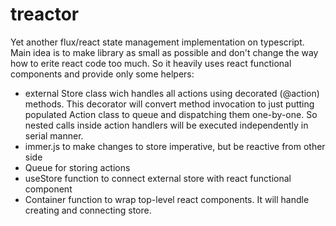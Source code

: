 # treactor
Yet another flux/react state management implementation on typescript.
Main idea is to make library as small as possible and don't change the way how to erite react code too much. So it heavily uses react functional components and provide only some helpers:
 - external Store class wich handles all actions using decorated (@action) methods. This decorator will convert method invocation to just putting populated Action class to queue and dispatching them one-by-one. So nested calls inside action handlers will be executed independently in serial manner.
 - immer.js to make changes to store imperative, but be reactive from other side
 - Queue for storing actions
 - useStore function to connect external store with react functional component
 - Container function to wrap top-level react components. It will handle creating and connecting store.
 
